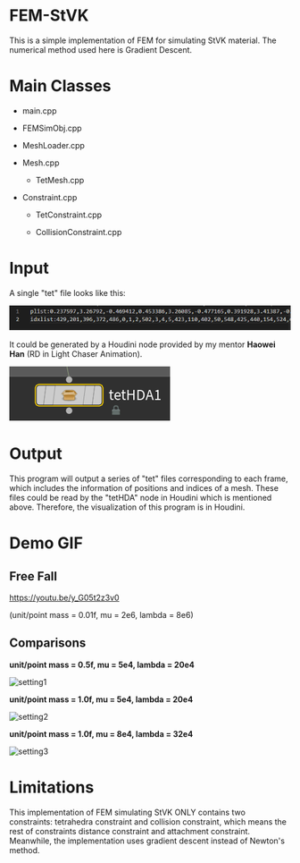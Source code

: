 # FEM-StVK
This is a simple implementation of FEM for simulating StVK material. The numerical method used here is Gradient Descent.



# Main Classes

* main.cpp

* FEMSimObj.cpp

* MeshLoader.cpp

* Mesh.cpp

  * TetMesh.cpp

* Constraint.cpp

  * TetConstraint.cpp

  * CollisionConstraint.cpp

    

# Input

A single "tet" file looks like this:

![TetFileFormat](Images/tetFileFormat.png)

It could be generated by a Houdini node provided by my mentor **Haowei Han** (RD in Light Chaser Animation).

![HDANode](Images/hdaNode.png)



# Output

This program will output a series of "tet" files corresponding to each frame, which includes the information of positions and indices of a mesh. These files could be read by the "tetHDA" node in Houdini which is mentioned above. Therefore, the visualization of this program is in Houdini.



# Demo GIF 

## Free Fall

https://youtu.be/y_G05t2z3v0

(unit/point mass = 0.01f, mu = 2e6, lambda = 8e6)

## Comparisons

**unit/point mass = 0.5f, mu = 5e4, lambda = 20e4**

![setting1](Demo/setting1.gif)

**unit/point mass = 1.0f, mu = 5e4, lambda = 20e4**

![setting2](Demo/setting2.gif)

**unit/point mass = 1.0f, mu = 8e4, lambda = 32e4**

![setting3](Demo/setting3.gif)



# Limitations

This implementation of FEM simulating StVK ONLY contains two constraints: tetrahedra constraint and collision constraint, which means the rest of constraints distance constraint and attachment constraint. Meanwhile, the implementation uses gradient descent instead of Newton's method.